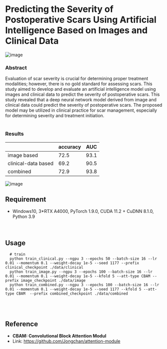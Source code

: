 Predicting the Severity of Postoperative Scars Using Artificial Intelligence Based on Images and Clinical Data 
==========================
![image](https://user-images.githubusercontent.com/79613225/198456405-d08ebb30-443f-4cdd-b3ab-0fc68400c801.png)

### Abstract
Evaluation of scar severity is crucial for determining proper treatment modalities; however, there is no gold standard for assessing scars. This study aimed to develop and evaluate an artificial intelligence model using images and clinical data to predict the severity of postoperative scars. This study revealed that a deep neural network model derived from image and clinical data could predict the severity of postoperative scars. The proposed model may be utilized in clinical practice for scar management, especially for determining severity and treatment initiation.
<br><br/>

### Results
|                   |  accuracy  |   AUC   |
|-------------------|------------|---------|
|    image based    |     72.5   |  93.1   |
|clinical-data based|     69.2   |  90.5   |
|     combined      |     72.9   |  93.8   |

![image](https://github.com/L-YUNNA/Scar-Severity-Prediction-pytorch/assets/129636660/b63f55d7-5c80-4e8b-90e8-54dd15d7c87f)


## Requirement
- Windows10, 3*RTX A4000, PyTorch 1.9.0, CUDA 11.2 + CuDNN 8.1.0, Python 3.9   
<br><br/>
   
## Usage
  
  
      # train
      python train_clinical.py --ngpu 3 --epochs 50 --batch-size 16 --lr 0.01 --momentum 0.1 --weight-decay 1e-5 --seed 1177 --prefix clinical_checkpoint ./data/clinical
      python train_image.py --ngpu 3 --epochs 100 --batch-size 16 --lr 0.01 --momentum 0.1 --weight-decay 1e-5 --kfold 5 --att-type CBAM --prefix image_checkpoint ./data/image
      python train_combined.py --ngpu 3 --epochs 100 --batch-size 16 --lr 0.01 --momentum 0.1 --weight-decay 1e-5 --seed 1177 --kfold 5 --att-type CBAM  --prefix combined_checkpoint ./data/combined
      

<br><br/>

## Reference
- **CBAM: Convolutional Block Attention Modul**
- Link: https://github.com/Jongchan/attention-module
